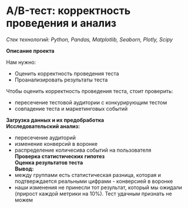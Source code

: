 # **A/B-тест: корректность проведения и анализ**

_Стек технологий: Python, Pandas, Matplotlib, Seaborn, Plotly, Scipy_

**Описание проекта**

Нам нужно:
- Оценить корректность проведения теста  
- Проанализировать результаты теста  

Чтобы оценить корректность проведения теста, стоит проверить:  
- пересечение тестовой аудитории с конкурирующим тестом  
- совпадение теста и маркетинговых событий  

**Загрузка данных и их предобработка**  
**Исследовательский анализ:**
- пересечение аудиторий  
- изменение конверсий в воронке  
- распределение количесива событий на пользователя  
**Проверка статистических гипотез**  
**Оценка результатов теста**  
**Вывод:**  
- между группами есть статистическая разница, которая и подтверждается реальными цифрами - конверсией в воронке  
- наши изменения не принесли тот результат, который мы ожидали (прирост каждой метрики на 10%). Тест удачным признать не можем    
